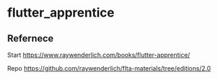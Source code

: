 # flutter_apprentice

## Refernece
Start
https://www.raywenderlich.com/books/flutter-apprentice/

Repo
https://github.com/raywenderlich/flta-materials/tree/editions/2.0
